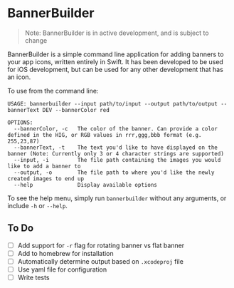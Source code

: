 # BannerBuilder

> Note: BannerBuilder is in active development, and is subject to change

BannerBuilder is a simple command line application for adding banners to your app icons, written entirely in Swift. It has been developed to be used for iOS development, but can be used for any other development that has an icon.

To use from the command line:

```shell
USAGE: bannerbuilder --input path/to/input --output path/to/output --bannerText DEV --bannerColor red

OPTIONS:
  --bannerColor, -c   The color of the banner. Can provide a color defined in the HIG, or RGB values in rrr,ggg,bbb format (e.g. 255,23,87)
  --bannerText, -t    The text you'd like to have displayed on the banner (Note: Currently only 3 or 4 character strings are supported)
  --input, -i         The file path containing the images you would like to add a banner to
  --output, -o        The file path to where you'd like the newly created images to end up
  --help              Display available options
```

To see the help menu, simply run `bannerbuilder` without any arguments, or include `-h` or `--help`.

## To Do

- [ ] Add support for `-r` flag for rotating banner vs flat banner
- [ ] Add to homebrew for installation
- [ ] Automatically determine output based on `.xcodeproj` file
- [ ] Use yaml file for configuration
- [ ] Write tests
